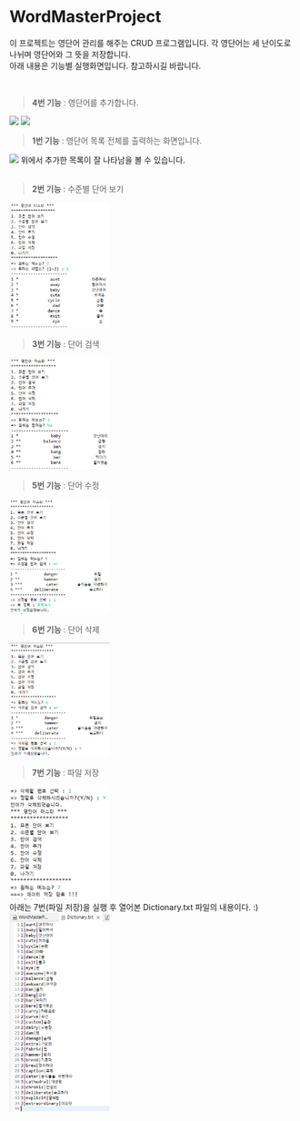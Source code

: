 # WordMasterProject
이 프로젝트는 영단어 관리를 해주는 CRUD 프로그램입니다. 각 영단어는 세 난이도로 나뉘며 영단어와 그 뜻을 저장합니다.     
아래 내용은 기능별 실행화면입니다. 참고하시길 바랍니다.

<br>

> **4번 기능** : 영단어를 추가합니다.

<img src="https://user-images.githubusercontent.com/83738381/188173019-5461c035-fdca-4c4b-903c-aa1d63b4b274.PNG" width="35%"/>   
<img src="https://user-images.githubusercontent.com/83738381/188174328-788b0a47-de74-463f-bde0-548ae781c799.PNG" width="35%"/>   

<br>

> **1번 기능** : 영단어 목록 전체를 출력하는 화면입니다.
<img src="https://user-images.githubusercontent.com/83738381/188174924-62d8ddb3-8407-42b6-bf3f-3e86ffdf9bf7.PNG" width="35%"/>   
위에서 추가한 목록이 잘 나타남을 볼 수 있습니다.     

<br>
<br>

> **2번 기능** : 수준별 단어 보기
<img src="https://github.com/Seo-Yegyeong/WordMasterProject/blob/main/screenshots/%5Bfinal%5D%202nd%20function.PNG" width="35%"/>   
     
<br>

> **3번 기능** : 단어 검색
<img src="https://github.com/Seo-Yegyeong/WordMasterProject/blob/main/screenshots/%5Bfinal%5D%203rd%20function.PNG" width="35%"/>   
      
<br>

> **5번 기능** : 단어 수정
<img src="https://github.com/Seo-Yegyeong/WordMasterProject/blob/main/screenshots/%5Bfinal%5D%205th%20function.PNG" width="35%"/>   
     
<br>

> **6번 기능** : 단어 삭제
<img src="https://github.com/Seo-Yegyeong/WordMasterProject/blob/main/screenshots/%5Bfinal%5D%206th%20function.PNG" width="35%"/>   
     
<br>

> **7번 기능** : 파일 저장
<img src="https://github.com/Seo-Yegyeong/WordMasterProject/blob/main/screenshots/%5Bfinal%5D%207th%20function.PNG" width="35%"/>    

<br>
아래는 7번(파일 저장)을 실행 후 열어본 Dictionary.txt 파일의 내용이다. :)      
<img src="https://github.com/Seo-Yegyeong/WordMasterProject/blob/main/screenshots/%5Bfinal%5D%20dictionary%20file.PNG" width="35%"/>   
